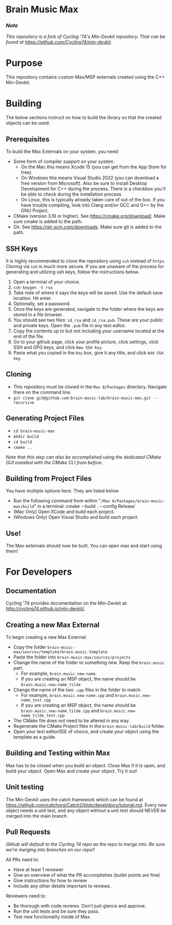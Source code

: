 # Brain Music Max

### *Note*
*This repository is a fork of Cycling '74's Min-Devkit repository. That can be found at https://github.com/Cycling74/min-devkit.*

# Purpose
This repository contains custom Max/MSP externals created using the C++ Min-Devkit. 

# Building
The below sections instruct on how to build the library so that the created objects can be used.

## Prerequisites
To build the Max Externals on your system, you need: 
* Some form of compiler support on your system.
    * On the Mac this means Xcode 15 (you can get from the App Store for free).
    * On Windows this means Visual Studio 2022 (you can download a free version from Microsoft). Also be sure to install Desktop Development for C++ during the process. There is a checkbox you'll be able to check during the installation process.
    * On Linux, this is typically already taken care of out of the box. If you have trouble compiling, look into Clang and/or GCC and G++ by the GNU Project.
* CMake (version 3.19 or higher). See https://cmake.org/download/. Make sure cmake is added to the path.
* Git. See https://git-scm.com/downloads. Make sure git is added to the path.

## SSH Keys
It is highly recommended to clone the repository using `ssh` instead of `https`. Cloning via `ssh` is much more secure. If you are unaware of the process for generating and utilizing ssh keys, follow the instructions below.
1. Open a terminal of your choice.
2. `ssh-keygen -t rsa`
3. Take note of where it says the keys will be saved. Use the default save location. Hit enter.
4. Optionally, set a password. 
5. Once the keys are generated, navigate to the folder where the keys are stored in a file browser.
6. You should see two files: `id_rsa` and `id_rsa.pub`. These are your public and private keys. Open the `.pub` file in any text editor.
7. Copy the contents up to but not including your username located at the end of the file.
8. Go to your github page, click your profile picture, click settings, click SSH and GPG keys, and click `New SSH key`.
9. Paste what you copied in the `Key` box, give it any title, and click `Add SSH key`.

## Cloning
* This repository must be cloned in the `Max 8/Packages` directory. Navigate there on the command line.
* `git clone git@github.com:brain-music-lab/brain-music-max.git --recursive`

## Generating Project Files
* `cd brain-music-max`
* `mkdir build`
* `cd build`
* `cmake ..`

*Note that this step can also be accomplished using the dedicated CMake GUI installed with the CMake CLI from before.*

## Building from Project Files
You have multiple options here. They are listed below
* Run the following command from within "`/Max 8/Packages/brain-music-max/build`" in a terminal: cmake --build . --config Release`
* (Mac Only) Open XCode and build each project.
* (Windows Only) Open Visual Studio and build each project.

## Use!
The Max externals should now be built. You can open max and start using them!

# For Developers
## Documentation
Cycling '74 provides documentation on the Min-Devkit at: http://cycling74.github.io/min-devkit/.

## Creating a new Max External
To begin creating a new Max External:
* Copy the folder `brain-music-max/sources/template/brain.music.template`
* Paste the folder into `brain-music-max/sources/projects`
* Change the name of the folder to something new. Keep the `brain.music` part. 
    * For example, `brain.music.new-name`.
    * If you are creating an MSP object, the name should be `brain.music.new-name_tilde`
* Change the name of the two `.cpp` files in the folder to match. 
    * For example, `brain.music.new-name.cpp` and `brain.music.new-name_test.cpp`
    * If you are creating an MSP object, the name should be `brain.music.new-name_tilde.cpp` and `brain.music.new-name_tilde_test.cpp`
* The CMake file does not need to be altered in any way.
* Regenerate the CMake Project files in the `brain-music-lab/build` folder.
* Open your text editor/IDE of choice, and create your object using the template as a guide.

## Building and Testing within Max
Max has to be closed when you build an object. Close Max if it is open, and build your object. Open Max and create your object. Try it out!

## Unit testing
The Min-Devkit uses the catch framework which can be found at https://github.com/catchorg/Catch2/blob/devel/docs/tutorial.md. 
Every new object needs a unit test, and any object without a unit test should NEVER be merged into the main branch. 

## Pull Requests
*Github will default to the Cycling 74 repo as the repo to merge into. Be sure we're merging into branches on our repo!!*

All PRs need to:
* Have at least 1 reviewer
* Give an overview of what the PR accomplishes (bullet points are fine)
* Give instructions for how to review
* Include any other details important to reviews.

Reviewers need to:
* Be thorough with code reviews. Don't just glance and approve.
* Run the unit tests and be sure they pass.
* Test new functionality inside of Max.

